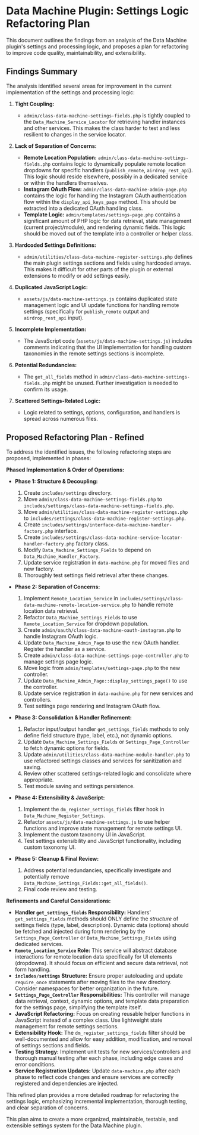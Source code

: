 # Data Machine Plugin: Settings Logic Refactoring Plan

This document outlines the findings from an analysis of the Data Machine plugin's settings and processing logic, and proposes a plan for refactoring to improve code quality, maintainability, and extensibility.

## Findings Summary

The analysis identified several areas for improvement in the current implementation of the settings and processing logic:

1.  **Tight Coupling:**
    *   `admin/class-data-machine-settings-fields.php` is tightly coupled to the `Data_Machine_Service_Locator` for retrieving handler instances and other services. This makes the class harder to test and less resilient to changes in the service locator.

2.  **Lack of Separation of Concerns:**
    *   **Remote Location Population:** `admin/class-data-machine-settings-fields.php` contains logic to dynamically populate remote location dropdowns for specific handlers (`publish_remote`, `airdrop_rest_api`). This logic should reside elsewhere, possibly in a dedicated service or within the handlers themselves.
    *   **Instagram OAuth Flow:** `admin/class-data-machine-admin-page.php` contains the logic for handling the Instagram OAuth authentication flow within the `display_api_keys_page` method. This should be extracted into a dedicated OAuth handling class.
    *   **Template Logic:** `admin/templates/settings-page.php` contains a significant amount of PHP logic for data retrieval, state management (current project/module), and rendering dynamic fields. This logic should be moved out of the template into a controller or helper class.

3.  **Hardcoded Settings Definitions:**
    *   `admin/utilities/class-data-machine-register-settings.php` defines the main plugin settings sections and fields using hardcoded arrays. This makes it difficult for other parts of the plugin or external extensions to modify or add settings easily.

4.  **Duplicated JavaScript Logic:**
    *   `assets/js/data-machine-settings.js` contains duplicated state management logic and UI update functions for handling remote settings (specifically for `publish_remote` output and `airdrop_rest_api` input).

5.  **Incomplete Implementation:**
    *   The JavaScript code (`assets/js/data-machine-settings.js`) includes comments indicating that the UI implementation for handling custom taxonomies in the remote settings sections is incomplete.

6.  **Potential Redundancies:**
    *   The `get_all_fields` method in `admin/class-data-machine-settings-fields.php` might be unused. Further investigation is needed to confirm its usage.

7.  **Scattered Settings-Related Logic:**
    *   Logic related to settings, options, configuration, and handlers is spread across numerous files.

## Proposed Refactoring Plan - Refined

To address the identified issues, the following refactoring steps are proposed, implemented in phases:

**Phased Implementation & Order of Operations:**

*   **Phase 1: Structure & Decoupling:**
    1.  Create `includes/settings` directory.
    2.  Move `admin/class-data-machine-settings-fields.php` to `includes/settings/class-data-machine-settings-fields.php`.
    3.  Move `admin/utilities/class-data-machine-register-settings.php` to `includes/settings/class-data-machine-register-settings.php`.
    4.  Create `includes/settings/interface-data-machine-handler-factory.php` interface.
    5.  Create `includes/settings/class-data-machine-service-locator-handler-factory.php` factory class.
    6.  Modify `Data_Machine_Settings_Fields` to depend on `Data_Machine_Handler_Factory`.
    7.  Update service registration in `data-machine.php` for moved files and new factory.
    8.  Thoroughly test settings field retrieval after these changes.

*   **Phase 2: Separation of Concerns:**
    1.  Implement `Remote_Location_Service` in `includes/settings/class-data-machine-remote-location-service.php` to handle remote location data retrieval.
    2.  Refactor `Data_Machine_Settings_Fields` to use `Remote_Location_Service` for dropdown population.
    3.  Create `admin/oauth/class-data-machine-oauth-instagram.php` to handle Instagram OAuth logic.
    4.  Update `Data_Machine_Admin_Page` to use the new OAuth handler. Register the handler as a service.
    5.  Create `admin/class-data-machine-settings-page-controller.php` to manage settings page logic.
    6.  Move logic from `admin/templates/settings-page.php` to the new controller.
    7.  Update `Data_Machine_Admin_Page::display_settings_page()` to use the controller.
    8.  Update service registration in `data-machine.php` for new services and controllers.
    9.  Test settings page rendering and Instagram OAuth flow.

*   **Phase 3: Consolidation & Handler Refinement:**
    1.  Refactor input/output handler `get_settings_fields` methods to only define field structure (type, label, etc.), not dynamic options.
    2.  Update `Data_Machine_Settings_Fields` or `Settings_Page_Controller` to fetch dynamic options for fields.
    3.  Update `admin/utilities/class-data-machine-module-handler.php` to use refactored settings classes and services for sanitization and saving.
    4.  Review other scattered settings-related logic and consolidate where appropriate.
    5.  Test module saving and settings persistence.

*   **Phase 4: Extensibility & JavaScript:**
    1.  Implement the `dm_register_settings_fields` filter hook in `Data_Machine_Register_Settings`.
    2.  Refactor `assets/js/data-machine-settings.js` to use helper functions and improve state management for remote settings UI.
    3.  Implement the custom taxonomy UI in JavaScript.
    4.  Test settings extensibility and JavaScript functionality, including custom taxonomy UI.

*   **Phase 5: Cleanup & Final Review:**
    1.  Address potential redundancies, specifically investigate and potentially remove `Data_Machine_Settings_Fields::get_all_fields()`.
    2.  Final code review and testing.

**Refinements and Careful Considerations:**

*   **Handler `get_settings_fields` Responsibility:** Handlers' `get_settings_fields` methods should ONLY define the *structure* of settings fields (type, label, description). Dynamic data (options) should be fetched and injected during form rendering by the `Settings_Page_Controller` or `Data_Machine_Settings_Fields` using dedicated services.
*   **`Remote_Location_Service` Role:** This service will abstract database interactions for remote location data specifically for UI elements (dropdowns). It should focus on efficient and secure data retrieval, not form handling.
*   **`includes/settings` Structure:** Ensure proper autoloading and update `require_once` statements after moving files to the new directory. Consider namespaces for better organization in the future.
*   **`Settings_Page_Controller` Responsibilities:** This controller will manage data retrieval, context, dynamic options, and template data preparation for the settings page, simplifying the template itself.
*   **JavaScript Refactoring:** Focus on creating reusable helper functions in JavaScript instead of a complex class. Use lightweight state management for remote settings sections.
*   **Extensibility Hook:** The `dm_register_settings_fields` filter should be well-documented and allow for easy addition, modification, and removal of settings sections and fields.
*   **Testing Strategy:** Implement unit tests for new services/controllers and thorough manual testing after each phase, including edge cases and error conditions.
*   **Service Registration Updates:** Update `data-machine.php` after each phase to reflect code changes and ensure services are correctly registered and dependencies are injected.

This refined plan provides a more detailed roadmap for refactoring the settings logic, emphasizing incremental implementation, thorough testing, and clear separation of concerns.

This plan aims to create a more organized, maintainable, testable, and extensible settings system for the Data Machine plugin.